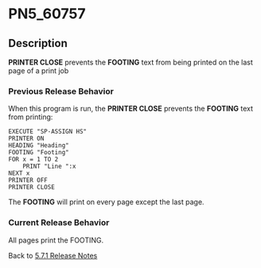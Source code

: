 # PN5_60757

<PageHeader />

## Description

**PRINTER CLOSE** prevents the **FOOTING** text from being printed on the last page of a print job

### Previous Release Behavior

When this program is run, the **PRINTER CLOSE** prevents the **FOOTING** text from printing:

```
EXECUTE "SP-ASSIGN HS"
PRINTER ON
HEADING "Heading"
FOOTING "Footing"
FOR x = 1 TO 2
    PRINT "Line ":x
NEXT x
PRINTER OFF
PRINTER CLOSE
```

The **FOOTING** will print on every page except the last page.

### Current Release Behavior

All pages print the FOOTING.

Back to [5.7.1 Release Notes](./../README.md)
